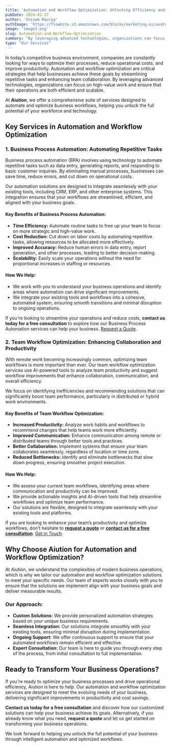 ```yaml
---
title: 'Automation and Workflow Optimization: Unlocking Efficiency and Reducing Costs'
pubDate: 2024-01-17
author: 'Shivam Maurya'
authImage: 'https://flowbite.s3.amazonaws.com/blocks/marketing-ui/avatars/bonnie-green.png'
image: 'image3.png'
slug: Automation-and-Workflow-Optimization
summary: "By leveraging advanced technologies, organizations can focus on high-value work and ensure that their operations are both efficient and scalable."
type: "Our Services"
---
```


In today’s competitive business environment, companies are constantly looking for ways to optimize their processes, reduce operational costs, and improve productivity. Automation and workflow optimization are critical strategies that help businesses achieve these goals by streamlining repetitive tasks and enhancing team collaboration. By leveraging advanced technologies, organizations can focus on high-value work and ensure that their operations are both efficient and scalable.

At **Aiution**, we offer a comprehensive suite of services designed to automate and optimize business workflows, helping you unlock the full potential of your workforce and technology.

## Key Services in Automation and Workflow Optimization

### 1. Business Process Automation: Automating Repetitive Tasks

Business process automation (BPA) involves using technology to automate repetitive tasks such as data entry, generating reports, and responding to basic customer inquiries. By eliminating manual processes, businesses can save time, reduce errors, and cut down on operational costs.

Our automation solutions are designed to integrate seamlessly with your existing tools, including CRM, ERP, and other enterprise systems. This integration ensures that your workflows are streamlined, efficient, and aligned with your business goals.

#### Key Benefits of Business Process Automation:
- **Time Efficiency:** Automate routine tasks to free up your team to focus on more strategic and high-value work.
- **Cost Reduction:** Cut down on labor costs by automating repetitive tasks, allowing resources to be allocated more effectively.
- **Improved Accuracy:** Reduce human errors in data entry, report generation, and other processes, leading to better decision-making.
- **Scalability:** Easily scale your operations without the need for proportional increases in staffing or resources.

#### How We Help:
- We work with you to understand your business operations and identify areas where automation can drive significant improvements.
- We integrate your existing tools and workflows into a cohesive, automated system, ensuring smooth transitions and minimal disruption to ongoing operations.

If you're looking to streamline your operations and reduce costs, **contact us today for a free consultation** to explore how our Business Process Automation services can help your business. [Request a Quote](#).

### 2. Team Workflow Optimization: Enhancing Collaboration and Productivity

With remote work becoming increasingly common, optimizing team workflows is more important than ever. Our team workflow optimization services use AI-powered tools to analyze team productivity and suggest workflow improvements that enhance collaboration, communication, and overall efficiency.

We focus on identifying inefficiencies and recommending solutions that can significantly boost team performance, particularly in distributed or hybrid work environments.

#### Key Benefits of Team Workflow Optimization:
- **Increased Productivity:** Analyze work habits and workflows to recommend changes that help teams work more efficiently.
- **Improved Communication:** Enhance communication among remote or distributed teams through better tools and practices.
- **Better Collaboration:** Implement systems that ensure your team collaborates seamlessly, regardless of location or time zone.
- **Reduced Bottlenecks:** Identify and eliminate bottlenecks that slow down progress, ensuring smoother project execution.

#### How We Help:
- We assess your current team workflows, identifying areas where communication and productivity can be improved.
- We provide actionable insights and AI-driven tools that help streamline workflows and optimize team performance.
- Our solutions are flexible, designed to integrate seamlessly with your existing tools and platforms.

If you are looking to enhance your team’s productivity and optimize workflows, don't hesitate to [**request a quote**](#) or [**contact us for a free consultation**](#). [Get in Touch](#).

## Why Choose Aiution for Automation and Workflow Optimization?

At Aiution, we understand the complexities of modern business operations, which is why we tailor our automation and workflow optimization solutions to meet your specific needs. Our team of experts works closely with you to ensure that the solutions we implement align with your business goals and deliver measurable results.

### Our Approach:
- **Custom Solutions:** We provide personalized automation strategies based on your unique business requirements.
- **Seamless Integration:** Our solutions integrate smoothly with your existing tools, ensuring minimal disruption during implementation.
- **Ongoing Support:** We offer continuous support to ensure that your automated workflows remain efficient and effective.
- **Expert Consultation:** Our team is here to guide you through every step of the process, from initial consultation to full implementation.

## Ready to Transform Your Business Operations?

If you're ready to optimize your business processes and drive operational efficiency, Aiution is here to help. Our automation and workflow optimization services are designed to meet the evolving needs of your business, delivering significant improvements in productivity and cost savings.

**Contact us today for a free consultation** and discover how our customized solutions can help your business achieve its goals. Alternatively, if you already know what you need, **request a quote** and let us get started on transforming your business operations.

We look forward to helping you unlock the full potential of your business through intelligent automation and optimized workflows.
